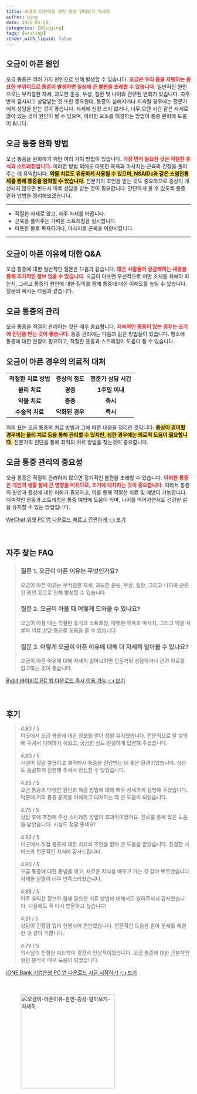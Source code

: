 ```yaml
---
title: 오금이 아픈이유 원인 증상 알아보기 자세히
author: bing
date: 2025-01-29
categories: [Blogging]
tags: [writing]
render_with_liquid: false
---
```



<h2 id='오금이 아픈 원인'>오금이 아픈 원인</h2>

<p>오금 통증은 여러 가지 원인으로 인해 발생할 수 있습니다. <b><span style="color: #ee2323;">오금은 우리 몸을 지탱하는 중요한 부위이므로 통증이 발생하면 일상에 큰 불편을 초래할 수 있습니다.</span></b> 일반적인 원인으로는 부적절한 자세, 과도한 운동, 부상, 질환 및 나이와 관련된 변화가 있습니다. 자주 반복 검사되고 상담받는 것 또한 중요한데, 통증이 심해지거나 지속될 경우에는 전문가에게 상담을 받는 것이 좋습니다. 자세에 신경 쓰지 않거나, 너무 오랜 시간 같은 자세로 앉아 있는 것이 원인이 될 수 있으며, 이러한 요소를 해결하는 방법이 통증 완화에 도움이 됩니다.</p>

<h2 id='통증 완화 방법'>오금 통증 완화 방법</h2>

<p>오금 통증을 완화하기 위한 여러 가지 방법이 있습니다. <b><span style="color: #ee2323;">가장 먼저 필요한 것은 적절한 휴식과 스트레칭입니다.</span></b> 이러한 방법 외에도 따뜻한 목욕과 마사지는 근육의 긴장을 풀어주는 데 유익합니다. <b><span style="background-color: #ffe066;">약물 치료도 유용하게 사용될 수 있으며, NSAIDs와 같은 소염진통제를 통해 통증을 완화할 수 있습니다.</span></b> 전문가의 조언을 받는 것도 중요하므로 증상이 개선되지 않으면 반드시 의료 상담을 받는 것이 필요합니다. 간단하게 볼 수 있도록 통증 완화 방법을 정리해보겠습니다.</p>

<hr />

<ul>
    <li>적절한 자세로 앉고, 자주 자세를 바꿉니다.</li>
    <li>근육을 풀어주는 가벼운 스트레칭을 실시합니다.</li>
    <li>따뜻한 물로 목욕하거나, 마사지로 근육을 이완시킵니다.</li>
</ul>

<hr />

<h2 id='자주 묻는 질문'>오금이 아픈 이유에 대한 Q&A</h2>

<p>오금 통증에 대한 일반적인 질문은 다음과 같습니다. <b><span style="color: #ee2323;">많은 사람들이 궁금해하는 내용을 통해 추가적인 정보 얻을 수 있습니다.</span></b> 오금이 아프면 우선적으로 어떤 조치를 취해야 하는지, 그리고 통증의 원인에 대한 질의를 통해 통증에 대한 이해도를 높일 수 있습니다. 질문의 예시는 다음과 같습니다.</p>

<h2 id='오금 통증의 관리'>오금 통증의 관리</h2>

<p>오금 통증을 적절히 관리하는 것은 매우 중요합니다. <b><span style="color: #ee2323;">지속적인 통증이 있는 경우는 조기에 진단을 받는 것이 좋습니다.</span></b> 통증 관리에는 다음과 같은 방법들이 있습니다. 평소에 통증에 대한 관찰이 필요하고, 적절한 운동과 스트레칭이 도움이 될 수 있습니다.</p>

<h2 id='오금이 아픈 경우의 의료적 대처'>오금이 아픈 경우의 의료적 대처</h2>

<table>
    <tr>
        <td style="text-align: center; height: 17px;"><b>적절한 치료 방법</b></td>
        <td style="text-align: center; height: 17px;"><b>증상의 정도</b></td>
        <td style="text-align: center; height: 17px;"><b>전문가 상담 시간</b></td>
    </tr>
    <tr>
        <td style="text-align: center; height: 17px;"><b>물리 치료</b></td>
        <td style="text-align: center; height: 17px;"><b>경증</b></td>
        <td style="text-align: center; height: 17px;"><b>1주일 이내</b></td>
    </tr>
    <tr>
        <td style="text-align: center; height: 17px;"><b>약물 치료</b></td>
        <td style="text-align: center; height: 17px;"><b>중증</b></td>
        <td style="text-align: center; height: 17px;"><b>즉시</b></td>
    </tr>
    <tr>
        <td style="text-align: center; height: 17px;"><b>수술적 치료</b></td>
        <td style="text-align: center; height: 17px;"><b>악화된 경우</b></td>
        <td style="text-align: center; height: 17px;"><b>즉시</b></td>
    </tr>
</table>

<p>위의 표는 오금 통증의 치료 방법과 그에 따른 대응을 정리한 것입니다. <b><span style="background-color: #ffe066;">증상이 경미할 경우에는 물리 치료 등을 통해 관리할 수 있지만, 심한 경우에는 의료적 도움이 필요합니다.</span></b> 전문가의 진단을 통해 최적의 치료 방법을 찾는것이 중요합니다.</p>

<h2 id='결론'>오금 통증 관리의 중요성</h2>

<p>오금 통증은 적절히 관리하지 않으면 장기적인 불편을 초래할 수 있습니다. <b><span style="color: #ee2323;">이러한 통증은 개인의 생활 질에 큰 영향을 미치므로, 초기에 대처하는 것이 중요합니다.</span></b> 따라서 통증의 원인과 증상에 대한 이해가 필요하고, 이를 통해 적절한 치료 및 예방이 가능합니다. 지속적인 운동과 스트레칭은 통증 예방에 도움이 되며, 나이를 먹어가면서도 건강한 삶을 유지할 수 있는 방법입니다.</p>


<p><a class="click-button" title="WeChat 위챗 PC 앱 다운로드 빠르고 간편하게" href="https://somered.github.io/posts/WeChat-%EC%9C%84%EC%B1%97-PC-%EC%95%B1-%EB%8B%A4%EC%9A%B4%EB%A1%9C%EB%93%9C-%EB%B9%A0%EB%A5%B4%EA%B3%A0-%EA%B0%84%ED%8E%B8%ED%95%98%EA%B2%8C/" rel="dofollow">WeChat 위챗 PC 앱 다운로드 빠르고 간편하게 👈 보기</a></p><br>
<h2 id='자주_찾는_FAQ'>자주 찾는 FAQ</h2>
<div itemscope="" itemtype="https://schema.org/FAQPage"> 
<blockquote> 
<div itemscope="" itemprop="mainEntity" itemtype="https://schema.org/Question"> 
<h3 itemprop="name">질문 1. 오금이 아픈 이유는 무엇인가요?</h3> 
<div itemscope="" itemprop="acceptedAnswer" itemtype="https://schema.org/Answer"> 
<span itemprop="text"> 
<p>오금이 아픈 이유는 부적절한 자세, 과도한 운동, 부상, 질환, 그리고 나이와 관련된 원인 등으로 인해 발생할 수 있습니다.</p> 
</span> 
</div> 
</div> 
<div itemscope="" itemprop="mainEntity" itemtype="https://schema.org/Question"> 
<h3 itemprop="name">질문 2. 오금이 아플 때 어떻게 도와줄 수 있나요?</h3> 
<div itemscope="" itemprop="acceptedAnswer" itemtype="https://schema.org/Answer"> 
<span itemprop="text"> 
<p>오금이 아플 때는 적절한 휴식과 스트레칭, 따뜻한 목욕과 마사지, 그리고 약물 치료와 의료 상담 등으로 도움을 줄 수 있습니다.</p> 
</span> 
</div> 
</div> 
<div itemscope="" itemprop="mainEntity" itemtype="https://schema.org/Question"> 
<h3 itemprop="name">질문 3. 어떻게 오금이 아픈 이유에 대해 더 자세히 알아볼 수 있나요?</h3> 
<div itemscope="" itemprop="acceptedAnswer" itemtype="https://schema.org/Answer"> 
<span itemprop="text"> 
<p>오금이 아픈 이유에 대해 자세히 알아보려면 전문가와 상담하거나 관련 자료를 참고하는 것이 좋습니다.</p> 
</span> 
</div> 
</div> 
</blockquote> 
</div>
<p><a class="click-button" title="Bybit 바이비트 PC 앱 다운로드 즉시 이용 가능" href="https://somered.github.io/posts/Bybit-%EB%B0%94%EC%9D%B4%EB%B9%84%ED%8A%B8-PC-%EC%95%B1-%EB%8B%A4%EC%9A%B4%EB%A1%9C%EB%93%9C-%EC%A6%89%EC%8B%9C-%EC%9D%B4%EC%9A%A9-%EA%B0%80%EB%8A%A5/" rel="dofollow">Bybit 바이비트 PC 앱 다운로드 즉시 이용 가능 👈 보기</a></p><br>
<h2 id='후기'>후기</h2>
<div itemscope itemtype="https://schema.org/Product">
  <blockquote>
  <div itemprop="review" itemscope itemtype="https://schema.org/Review">
      <div itemprop="reviewRating" itemscope itemtype="https://schema.org/Rating"> <span itemprop="ratingValue">4.80</span> / <span itemprop="bestRating">5</span> </div>
      <span itemprop="reviewBody">이곳에서 오금 통증에 대한 정보를 얻어 정말 유익했습니다. 전문적으로 잘 설명해 주셔서 이해하기 쉬웠고, 궁금한 점도 친절하게 답변해 주셨습니다.</span>
  </div>
  <br>
  <div itemprop="review" itemscope itemtype="https://schema.org/Review">
      <div itemprop="reviewRating" itemscope itemtype="https://schema.org/Rating"> <span itemprop="ratingValue">4.90</span> / <span itemprop="bestRating">5</span> </div>
      <span itemprop="reviewBody">시설이 정말 깔끔하고 쾌적해서 통증을 진단받는 데 좋은 환경이었습니다. 상담도 꼼꼼하게 진행해 주셔서 안심할 수 있었습니다.</span>
  </div>
  <br>
  <div itemprop="review" itemscope itemtype="https://schema.org/Review">
      <div itemprop="reviewRating" itemscope itemtype="https://schema.org/Rating"> <span itemprop="ratingValue">4.85</span> / <span itemprop="bestRating">5</span> </div>
      <span itemprop="reviewBody">오금 통증의 다양한 원인과 해결 방법에 대해 매우 상세하게 설명해 주셨습니다. 덕분에 저의 통증 문제를 이해하고 대처하는 데 큰 도움이 되었습니다.</span>
  </div>
  <br>
  <div itemprop="review" itemscope itemtype="https://schema.org/Review">
      <div itemprop="reviewRating" itemscope itemtype="https://schema.org/Rating"> <span itemprop="ratingValue">4.75</span> / <span itemprop="bestRating">5</span> </div>
      <span itemprop="reviewBody">상담 후에 추천해 주신 스트레칭 방법이 효과적이었어요. 진료를 통해 많은 도움을 받았습니다. 시설도 정말 좋네요!</span>
  </div>
  <br>
  <div itemprop="review" itemscope itemtype="https://schema.org/Review">
      <div itemprop="reviewRating" itemscope itemtype="https://schema.org/Rating"> <span itemprop="ratingValue">4.92</span> / <span itemprop="bestRating">5</span> </div>
      <span itemprop="reviewBody">이곳에서 직접 통증에 대한 치료와 조언을 받아 큰 도움을 받았습니다. 친절한 서비스와 전문적인 지식에 감사드립니다.</span>
  </div>
  <br>
  <div itemprop="review" itemscope itemtype="https://schema.org/Review">
      <div itemprop="reviewRating" itemscope itemtype="https://schema.org/Rating"> <span itemprop="ratingValue">4.80</span> / <span itemprop="bestRating">5</span> </div>
      <span itemprop="reviewBody">오금 통증에 대한 통념을 깨고, 새로운 지식을 배우고 가는 것 같아 뿌듯했습니다. 자세한 설명이 너무 만족스러웠습니다.</span>
  </div>
  <br>
  <div itemprop="review" itemscope itemtype="https://schema.org/Review">
      <div itemprop="reviewRating" itemscope itemtype="https://schema.org/Rating"> <span itemprop="ratingValue">4.88</span> / <span itemprop="bestRating">5</span> </div>
      <span itemprop="reviewBody">아주 유익한 정보와 함께 필요한 치료 방법에 대해서도 알려주셔서 감사했습니다. 다음에도 꼭 다시 방문하고 싶습니다!</span>
  </div>
  <br>
  <div itemprop="review" itemscope itemtype="https://schema.org/Review">
      <div itemprop="reviewRating" itemscope itemtype="https://schema.org/Rating"> <span itemprop="ratingValue">4.91</span> / <span itemprop="bestRating">5</span> </div>
      <span itemprop="reviewBody">상담이 긴장감 없이 진행되어 편안했습니다. 전문적인 도움을 받아 문제를 해결한 것 같아 기쁩니다.</span>
  </div>
  <br>
  <div itemprop="review" itemscope itemtype="https://schema.org/Review">
      <div itemprop="reviewRating" itemscope itemtype="https://schema.org/Rating"> <span itemprop="ratingValue">4.79</span> / <span itemprop="bestRating">5</span> </div>
      <span itemprop="reviewBody">의사님의 친절한 피드백이 굉장히 인상적이었습니다. 오금 통증에 대한 근본적인 원인 분석이 매우 도움이 되었습니다.</span>
  </div>
  </blockquote>
</div>
<p><a class="click-button" title="iONE Bank 기업은행 PC 앱 다운로드 지금 시작하기" href="https://somered.github.io/posts/iONE-Bank-%EA%B8%B0%EC%97%85%EC%9D%80%ED%96%89-PC-%EC%95%B1-%EB%8B%A4%EC%9A%B4%EB%A1%9C%EB%93%9C-%EC%A7%80%EA%B8%88-%EC%8B%9C%EC%9E%91%ED%95%98%EA%B8%B0/" rel="dofollow">iONE Bank 기업은행 PC 앱 다운로드 지금 시작하기 👈 보기</a></p><br>
<figure class="image"><img src="https://somered.github.io/assets/img/thumbnail/오금이-아픈이유-원인-증상-알아보기-자세히.webp" alt="오금이-아픈이유-원인-증상-알아보기-자세히" width="256" height="256"></figure>